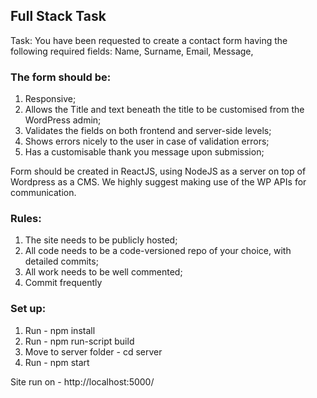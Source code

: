 ## Full Stack Task

Task:
You have been requested to create a contact form having the following required fields: Name, Surname, Email, Message, 
### The form should be: 
1. Responsive;
2. Allows the Title and text beneath the title to be customised from the WordPress admin;
3. Validates the fields on both frontend and server-side levels;
4. Shows errors nicely to the user in case of validation errors;
5. Has a customisable thank you message upon submission;

Form should be created in ReactJS, using NodeJS as a server on top of Wordpress as a CMS. We highly suggest making use of the WP APIs for communication.

### Rules:
1. The site needs to be publicly hosted;
2. All code needs to be a code-versioned repo of your choice, with detailed commits;
3. All work needs to be well commented;
4. Commit frequently

### Set up:
1. Run - npm install
2. Run - npm run-script build 
3. Move to server folder - cd server
4. Run - npm start

Site run on - http://localhost:5000/
